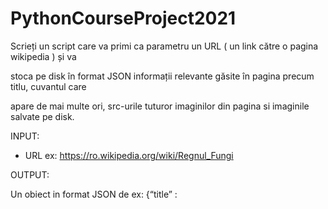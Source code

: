 # PythonCourseProject2021

Scrieți un script care va primi ca parametru un URL ( un link către o pagina wikipedia ) și va

stoca pe disk în format JSON informații relevante găsite în pagina precum titlu, cuvantul care

apare de mai multe ori, src-urile tuturor imaginilor din pagina si imaginile salvate pe disk.

INPUT:

- URL ex: https://ro.wikipedia.org/wiki/Regnul_Fungi


OUTPUT: 

Un obiect in format JSON de ex:
{“title” : <title>,
“Most_frequent_word”: <word><
“Images”: <list_src_img>”
}
